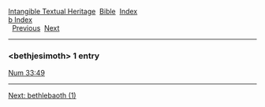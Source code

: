 [Intangible Textual Heritage](../../index)  [Bible](../index) 
[Index](index)   
[b Index](_b_)  
  [Previous](c01369)  [Next](c01371) 

------------------------------------------------------------------------

### &lt;bethjesimoth&gt; 1 entry

[Num 33:49](../kjv/num033.htm#049)  

------------------------------------------------------------------------

[Next: bethlebaoth (1)](c01371)
